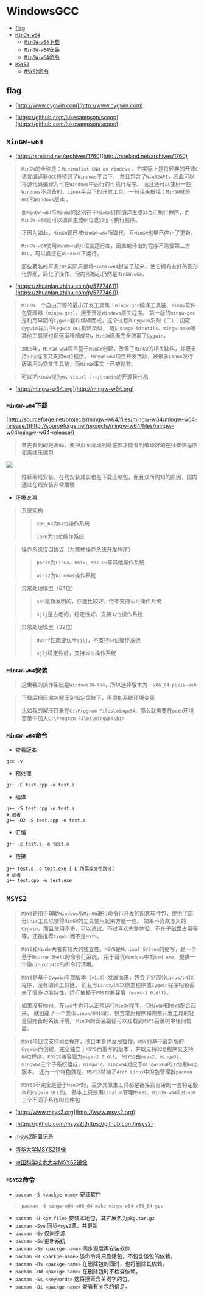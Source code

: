 # WindowsGCC


* [flag](#flag)
* [`MinGW-w64`](#mingw-w64)
  * [`MinGW-w64`下载](#mingw-w64下载)
  * [`MinGW-w64`安装](#mingw-w64安装)
  * [`MinGW-w64`命令](#mingw-w64命令)
* [`MSYS2`](#msys2)
  * [`MSYS2`命令](#msys2命令)




## flag

* [http://www.cygwin.com](http://www.cygwin.com)

* [https://github.com/lukesampson/scoop](https://github.com/lukesampson/scoop)



## `MinGW-w64`

* [http://rsreland.net/archives/1760](http://rsreland.net/archives/1760)

> `MinGW`的全称是：`Minimalist GNU on Windows` 。它实际上是将经典的开源`C`语言编译器`GCC`移植到了`Windows`平台下，
> 并且包含了`Win32API`，因此可以将源代码编译为可在`Windows`中运行的可执行程序。
> 而且还可以使用一些`Windows`不具备的，`Linux`平台下的开发工具。一句话来概括：`MinGW`就是`GCC`的`Windows`版本 。
>
> 而`MinGW-w64`与`MinGW`的区别在于`MinGW`只能编译生成`32位`可执行程序，而`MinGW-w64`则可以编译生成`64位`或`32位`可执行程序。
> 
>  正因为如此，`MinGW`现已被`MinGW-w64`所取代，且`MinGW`也早已停止了更新。
>
> `MinGW-w64`使用`Windows`的`C`语言运行库，因此编译出的程序不需要第三方`DLL`，可以直接在`Windows`下运行。
>
> 那些著名的开源`IDE`实际只是将`MinGW-w64`封装了起来，使它拥有友好的图形化界面，简化了操作，但内部核心仍然是`MinGW-w64`。

* [https://zhuanlan.zhihu.com/p/57774611](https://zhuanlan.zhihu.com/p/57774611)

> `MinGW`一个自由开源的最小开发工具集：`mingw-gcc`编译工具链、`mingw`软件包管理器（`mingw-get`），用于开发`Windows`原生程序。
> 第一版的`mingw-gcc`是利用早期的`Cygwin`套件编译而成，这个过程和`Cygwin`系列（二）：初窥`Cygwin`背后中`Cygwin DLL`构建类似，
> 随后`mingw-binutils`、`mingw-make`等其他工具链也都逐渐移植成功，`MinGW`逐渐完全脱离了`Cygwin`。

> `2005`年，`MinGW-w64`项目基于`MinGW`创建，改善了`MinGW`的相关缺陷，并既支持`32位`程序又支持`64位`程序。
> `MinGW-w64`项目开发活跃，被很多`Linux`发行版采用为交叉工具链，而`MinGW`事实上已被抛弃。

> 可以把`MinGW`视为`MS Visual C++/Studio`的开源替代品


* [http://mingw-w64.org](http://mingw-w64.org)



### `MinGW-w64`下载

[http://sourceforge.net/projects/mingw-w64/files/mingw-w64/mingw-w64-release/](http://sourceforge.net/projects/mingw-w64/files/mingw-w64/mingw-w64-release/)

> 首先看到的是源码，要把页面滚动到最底部才能看到编译好的在线安装程序和离线压缩包

![](/images/MinGW-w64下载页说明.png)

> 推荐离线安装，在线安装其实也是下载压缩包，而且众所周知的原因，国内通过在线安装非常缓慢

- 环境说明

> 系统架构
>> `x86_64`为`64位`操作系统
>>
>> `i686`为`32位`操作系统

> 操作系统接口协议（为哪种操作系统开发程序）
>> `posix`为`Linux`、`Unix`、`Mac OS`等其他操作系统
>> 
>> `win32`为`Windows`操作系统

> 异常处理模型（64位）
>> `seh`是新发明的，性能比较好，但不支持`32位`操作系统
>> 
>> `sjlj`是古老的，稳定性好，支持`32位`操作系统

> 异常处理模型（32位）
>> `dwarf`性能要优于`sjlj`，不支持`64位`操作系统
>> 
>> `sjlj`稳定性好，支持`32位`操作系统



### `MinGW-w64`安装

> 这里我的操作系统是`Windows10-X64`，所以选择版本为：`x86_64-posix-seh`

> 下载后把压缩包解压到指定盘符下，再添加系统环境变量
>
> 比如我的解压目录在`C:\Program Files\mingw64`，那么就需要在`path`环境变量中加入`C:\Program Files\mingw64\bin`



### `MinGW-w64`命令

- 查看版本

```batch
gcc -v
```

- 预处理

```batch
g++ -E test.cpp -o test.i
```

- 编译

```batch
g++ -S test.cpp -o test.s
# 或者
g++ -O2 -S test.cpp -o test.s
```

- 汇编

```batch
g++ -c test.s -o test.o
```

- 链接

```batch
g++ test.o -o test.exe [-L 所需库文件路径]
# 或者
g++ test.cpp -o test.exe
```




## `MSYS2`

> `MSYS`是用于辅助`Windows`版`MinGW`进行命令行开发的配套软件包，提供了部分`Unix`工具以使得`MinGW`的工具使用起来方便一些。
> 如果不喜欢庞大的`Cygwin`，而且使用不多，可以试试。不过喜欢完整体验、不在乎磁盘占用等等，还是推荐`Cygwin`而不是`MSYS`。

> `MSYS`和`MinGW`两者有较大的独立性。`MSYS`是`Minimal SYStem`的缩写，是一个基于`Bourne Shell`的命令行系统，
> 用于替代`Windows`中的`cmd.exe`，提供一个像`Linux/UNIX`的命令行环境。

> `MSYS`是基于`Cygwin`早期版本（`v1.3`）发展而来，包含了少部分`Linux/UNIX`程序，没有编译工具链，
> 而且与`Linux/UNIX`原生程序或`Cygwin`程序相较丢失了很多功能特性，运行依赖于`POSIX`兼容层（`msys-1.0.dll`）。

> 如果没有`MSYS`，在`cmd`中也可以正常运行`MinGW`程序，但`MinGW`和`MSYS`配合起来，
> 就组成了一个类似`Linux/UNIX`的、包含常用程序和完整开发工具的轻量但完备的系统环境，
> `MinGW`的安装路径可以挂载到`MSYS`目录树中任何位置。

> `MSYS`项目仅支持`32位`程序，项目本身也发展缓慢。`MSYS2`基于最新版的`Cygwin`而创建，完全独立于`MSYS`而重写的版本
> ，并既支持`32位`程序又支持`64位`程序，`POSIX`兼容层为`msys-2.0.dll`。
> `MSYS2`由`msys2`、`mingw32`、`mingw64`三个子系统组成，`mingw32`、`mingw64`对应于`mingw-w64`的`32位`和`64位`版本。
> 还有一个特色就是，`MSYS2`移植了`Arch Linux`中的包管理器`pacman`

> `MSYS2`不完全是基于`MinGW`的，至少其原生工具都是链接到自带的一套特定版本的`Cygwin DLL`的。
> 基本上只是用`libalpm`管理`MSYS2`、`MinGW-w64`和`MinGW`三个不同子系统的软件包



* [http://www.msys2.org](http://www.msys2.org)

* [https://github.com/msys2](https://github.com/msys2)

* [msys2配置记录](https://www.jianshu.com/p/c740b71e7775)

* [清华大学MSYS2镜像](https://mirror.tuna.tsinghua.edu.cn/help/msys2)

* [中国科学技术大学MSYS2镜像](http://mirrors.ustc.edu.cn/help/msys2.html)


### `MSYS2`命令

- `pacman -S <packge-name>` 安装软件

> `pacman -S mingw-w64-x86_64-make mingw-w64-x86_64-gcc`

- `pacman -U <gz-file>` 安装本地包，其扩展名为`pkg.tar.gz`  
- `pacman -Syu` 同步`Msys2`源，并更新
- `pacman -Sy` 仅同步源
- `pacman -Su` 更新系统
- `pacman -Sy <packge-name>` 同步源后再安装软件
- `pacman -R <packge-name>` 该命令将只删除包，不包含该包的依赖。
- `pacman -Rs <packge-name>` 在删除包的同时，也将删除其依赖。
- `pacman -Rd <packge-name>` 在删除包时不检查依赖。
- `pacman -Ss <keywords>` 这将搜索含关键字的包。
- `pacman -Qi <packge-name>` 查看有关包的信息。
